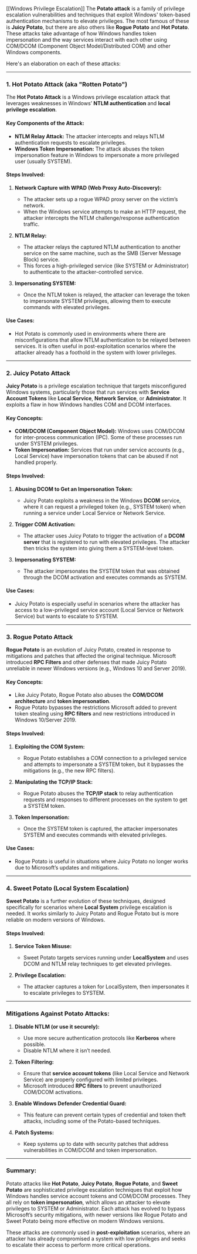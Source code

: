 [[Windows Privilege Escalation]]
The **Potato attack** is a family of privilege escalation vulnerabilities and techniques that exploit Windows' token-based authentication mechanisms to elevate privileges. The most famous of these is **Juicy Potato**, but there are also others like **Rogue Potato** and **Hot Potato**. These attacks take advantage of how Windows handles token impersonation and the way services interact with each other using COM/DCOM (Component Object Model/Distributed COM) and other Windows components.

Here's an elaboration on each of these attacks:

---

### **1. Hot Potato Attack (aka "Rotten Potato")**

The **Hot Potato Attack** is a Windows privilege escalation attack that leverages weaknesses in Windows’ **NTLM authentication** and **local privilege escalation**.

#### **Key Components of the Attack:**

- **NTLM Relay Attack:** The attacker intercepts and relays NTLM authentication requests to escalate privileges.
- **Windows Token Impersonation:** The attack abuses the token impersonation feature in Windows to impersonate a more privileged user (usually SYSTEM).

#### **Steps Involved:**

1. **Network Capture with WPAD (Web Proxy Auto-Discovery):**
   - The attacker sets up a rogue WPAD proxy server on the victim’s network.
   - When the Windows service attempts to make an HTTP request, the attacker intercepts the NTLM challenge/response authentication traffic.

2. **NTLM Relay:**
   - The attacker relays the captured NTLM authentication to another service on the same machine, such as the SMB (Server Message Block) service.
   - This forces a high-privileged service (like SYSTEM or Administrator) to authenticate to the attacker-controlled service.

3. **Impersonating SYSTEM:**
   - Once the NTLM token is relayed, the attacker can leverage the token to impersonate SYSTEM privileges, allowing them to execute commands with elevated privileges.

#### **Use Cases:**
- Hot Potato is commonly used in environments where there are misconfigurations that allow NTLM authentication to be relayed between services. It is often useful in post-exploitation scenarios where the attacker already has a foothold in the system with lower privileges.

---

### **2. Juicy Potato Attack**

**Juicy Potato** is a privilege escalation technique that targets misconfigured Windows systems, particularly those that run services with **Service Account Tokens** like **Local Service**, **Network Service**, or **Administrator**. It exploits a flaw in how Windows handles COM and DCOM interfaces.

#### **Key Concepts:**

- **COM/DCOM (Component Object Model):** Windows uses COM/DCOM for inter-process communication (IPC). Some of these processes run under SYSTEM privileges.
- **Token Impersonation:** Services that run under service accounts (e.g., Local Service) have impersonation tokens that can be abused if not handled properly.

#### **Steps Involved:**

1. **Abusing DCOM to Get an Impersonation Token:**
   - Juicy Potato exploits a weakness in the Windows **DCOM** service, where it can request a privileged token (e.g., SYSTEM token) when running a service under Local Service or Network Service.
   
2. **Trigger COM Activation:**
   - The attacker uses Juicy Potato to trigger the activation of a **DCOM server** that is registered to run with elevated privileges. The attacker then tricks the system into giving them a SYSTEM-level token.

3. **Impersonating SYSTEM:**
   - The attacker impersonates the SYSTEM token that was obtained through the DCOM activation and executes commands as SYSTEM.

#### **Use Cases:**
- Juicy Potato is especially useful in scenarios where the attacker has access to a low-privileged service account (Local Service or Network Service) but wants to escalate to SYSTEM.

---

### **3. Rogue Potato Attack**

**Rogue Potato** is an evolution of Juicy Potato, created in response to mitigations and patches that affected the original technique. Microsoft introduced **RPC Filters** and other defenses that made Juicy Potato unreliable in newer Windows versions (e.g., Windows 10 and Server 2019).

#### **Key Concepts:**

- Like Juicy Potato, Rogue Potato also abuses the **COM/DCOM architecture** and **token impersonation**.
- Rogue Potato bypasses the restrictions Microsoft added to prevent token stealing using **RPC filters** and new restrictions introduced in Windows 10/Server 2019.

#### **Steps Involved:**

1. **Exploiting the COM System:**
   - Rogue Potato establishes a COM connection to a privileged service and attempts to impersonate a SYSTEM token, but it bypasses the mitigations (e.g., the new RPC filters).

2. **Manipulating the TCP/IP Stack:**
   - Rogue Potato abuses the **TCP/IP stack** to relay authentication requests and responses to different processes on the system to get a SYSTEM token.

3. **Token Impersonation:**
   - Once the SYSTEM token is captured, the attacker impersonates SYSTEM and executes commands with elevated privileges.

#### **Use Cases:**
- Rogue Potato is useful in situations where Juicy Potato no longer works due to Microsoft’s updates and mitigations.

---

### **4. Sweet Potato (Local System Escalation)**

**Sweet Potato** is a further evolution of these techniques, designed specifically for scenarios where **Local System** privilege escalation is needed. It works similarly to Juicy Potato and Rogue Potato but is more reliable on modern versions of Windows.

#### **Steps Involved:**

1. **Service Token Misuse:**
   - Sweet Potato targets services running under **LocalSystem** and uses DCOM and NTLM relay techniques to get elevated privileges.

2. **Privilege Escalation:**
   - The attacker captures a token for LocalSystem, then impersonates it to escalate privileges to SYSTEM.

---

### **Mitigations Against Potato Attacks:**

1. **Disable NTLM (or use it securely):**
   - Use more secure authentication protocols like **Kerberos** where possible.
   - Disable NTLM where it isn’t needed.

2. **Token Filtering:**
   - Ensure that **service account tokens** (like Local Service and Network Service) are properly configured with limited privileges.
   - Microsoft introduced **RPC filters** to prevent unauthorized COM/DCOM activations.

3. **Enable Windows Defender Credential Guard:**
   - This feature can prevent certain types of credential and token theft attacks, including some of the Potato-based techniques.

4. **Patch Systems:**
   - Keep systems up to date with security patches that address vulnerabilities in COM/DCOM and token impersonation.

---

### **Summary:**

Potato attacks like **Hot Potato**, **Juicy Potato**, **Rogue Potato**, and **Sweet Potato** are sophisticated privilege escalation techniques that exploit how Windows handles service account tokens and COM/DCOM processes. They all rely on **token impersonation**, which allows an attacker to elevate privileges to SYSTEM or Administrator. Each attack has evolved to bypass Microsoft’s security mitigations, with newer versions like Rogue Potato and Sweet Potato being more effective on modern Windows versions. 

These attacks are commonly used in **post-exploitation** scenarios, where an attacker has already compromised a system with low privileges and seeks to escalate their access to perform more critical operations.